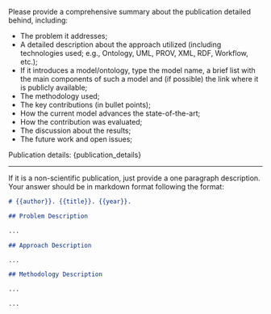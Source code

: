 Please provide a comprehensive summary about the publication detailed behind, including:

- The problem it addresses;
- A detailed description about the approach utilized (including technologies used; e.g., Ontology, UML, PROV, XML, RDF, Workflow, etc.);
- If it introduces a model/ontology, type the model name, a brief list with the main components of such a model and (if possible) the link where it is publicly available;
- The methodology used;
- The key contributions (in bullet points);
- How the current model advances the state-of-the-art;
- How the contribution was evaluated;
- The discussion about the results;
- The future work and open issues;

Publication details:
{publication_details}

---

If it is a non-scientific publication, just provide a one paragraph description.
Your answer should be in markdown format following the format:

```markdown
# {{author}}. {{title}}. {{year}}.

## Problem Description

...

## Approach Description

...

## Methodology Description

...

...
```